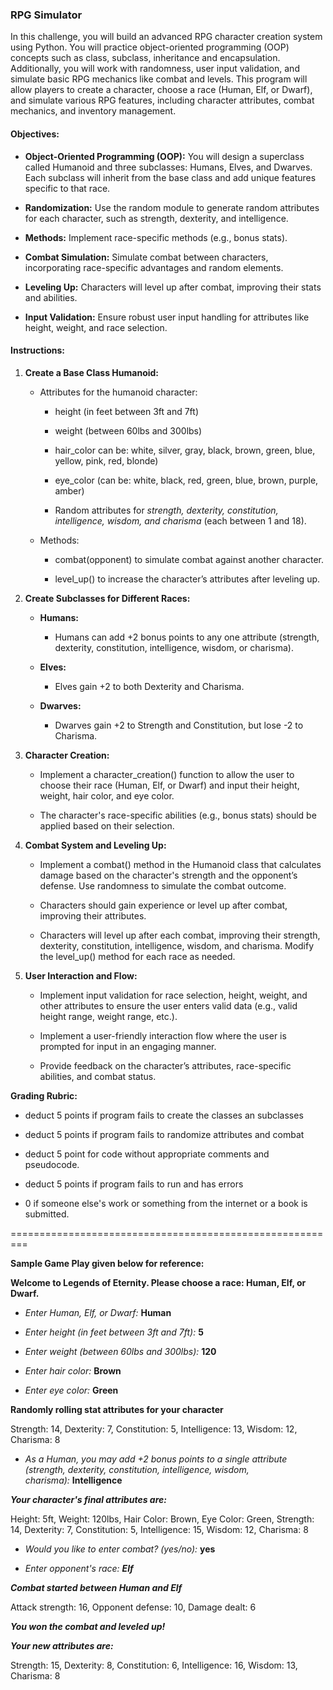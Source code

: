### **RPG Simulator**

In this challenge, you will build an advanced RPG character creation system using Python. You will practice object-oriented programming (OOP) concepts such as class, subclass, inheritance and encapsulation. Additionally, you will work with randomness, user input validation, and simulate basic RPG mechanics like combat and levels. This program will allow players to create a character, choose a race (Human, Elf, or Dwarf), and simulate various RPG features, including character attributes, combat mechanics, and inventory management.

#### **Objectives:**

*   **Object-Oriented Programming (OOP):** You will design a superclass called Humanoid and three subclasses: Humans, Elves, and Dwarves. Each subclass will inherit from the base class and add unique features specific to that race.
    
*   **Randomization:** Use the random module to generate random attributes for each character, such as strength, dexterity, and intelligence.
    
*   **Methods:** Implement race-specific methods (e.g., bonus stats).
    
*   **Combat Simulation:** Simulate combat between characters, incorporating race-specific advantages and random elements.
    
*   **Leveling Up:** Characters will level up after combat, improving their stats and abilities.
    
*   **Input Validation:** Ensure robust user input handling for attributes like height, weight, and race selection.
    

#### **Instructions:**

1.  **Create a Base Class Humanoid:**
    
    *   Attributes for the humanoid character:
        
        *   height (in feet between 3ft and 7ft)
            
        *   weight (between 60lbs and 300lbs)
            
        *   hair\_color can be: white, silver, gray, black, brown, green, blue, yellow, pink, red, blonde)
            
        *   eye\_color (can be: white, black, red, green, blue, brown, purple, amber)
            
        *   Random attributes for _strength, dexterity, constitution, intelligence, wisdom, and charisma_ (each between 1 and 18).
            
    *   Methods:
        
        *   combat(opponent) to simulate combat against another character.
            
        *   level\_up() to increase the character’s attributes after leveling up.
            
2.  **Create Subclasses for Different Races:**
    
    *   **Humans:**
        
        *   Humans can add +2 bonus points to any one attribute (strength, dexterity, constitution, intelligence, wisdom, or charisma).
            
    *   **Elves:**
        
        *   Elves gain +2 to both Dexterity and Charisma.
            
    *   **Dwarves:**
        
        *   Dwarves gain +2 to Strength and Constitution, but lose -2 to Charisma.
            
3.  **Character Creation:**
    
    *   Implement a character\_creation() function to allow the user to choose their race (Human, Elf, or Dwarf) and input their height, weight, hair color, and eye color.
        
    *   The character's race-specific abilities (e.g., bonus stats) should be applied based on their selection.
        
4.  **Combat System and Leveling Up:**
    
    *   Implement a combat() method in the Humanoid class that calculates damage based on the character's strength and the opponent’s defense. Use randomness to simulate the combat outcome.
        
    *   Characters should gain experience or level up after combat, improving their attributes.
        
    *   Characters will level up after each combat, improving their strength, dexterity, constitution, intelligence, wisdom, and charisma. Modify the level\_up() method for each race as needed.
        
5.  **User Interaction and Flow:**
    
    *   Implement input validation for race selection, height, weight, and other attributes to ensure the user enters valid data (e.g., valid height range, weight range, etc.).
        
    *   Implement a user-friendly interaction flow where the user is prompted for input in an engaging manner.
        
    *   Provide feedback on the character’s attributes, race-specific abilities, and combat status.
        

**Grading Rubric:**

*   deduct 5 points if program fails to create the classes an subclasses
    
*   deduct 5 points if program fails to randomize attributes and combat
    
*   deduct 5 point for code without appropriate comments and pseudocode.
    
*   deduct 5 points if program fails to run and has errors
    
*   0 if someone else's work or something from the internet or a book is submitted.
    

\=========================================================

**Sample Game Play given below for reference:**

**Welcome to Legends of Eternity. Please choose a race: Human, Elf, or Dwarf.**

*   _Enter Human, Elf, or Dwarf:_ **Human**
    
*   _Enter height (in feet between 3ft and 7ft):_ **5**
    
*   _Enter weight (between 60lbs and 300lbs):_ **120**
    
*   _Enter hair color:_ **Brown**
    
*   _Enter eye color:_ **Green**
    

**Randomly rolling stat attributes for your character**

Strength: 14, Dexterity: 7, Constitution: 5, Intelligence: 13, Wisdom: 12, Charisma: 8

*   _As a Human, you may add +2 bonus points to a single attribute (strength, dexterity, constitution, intelligence, wisdom, charisma):_ **Intelligence**
    

_**Your character's final attributes are:**_

Height: 5ft, Weight: 120lbs, Hair Color: Brown, Eye Color: Green, Strength: 14, Dexterity: 7, Constitution: 5, Intelligence: 15, Wisdom: 12, Charisma: 8

*   _Would you like to enter combat? (yes/no):_ **yes**
    
*   _Enter opponent's race:_ _**Elf**_
    

_**Combat started between Human and Elf**_

Attack strength: 16, Opponent defense: 10, Damage dealt: 6

_**You won the combat and leveled up!**_

_**Your new attributes are:**_

Strength: 15, Dexterity: 8, Constitution: 6, Intelligence: 16, Wisdom: 13, Charisma: 8